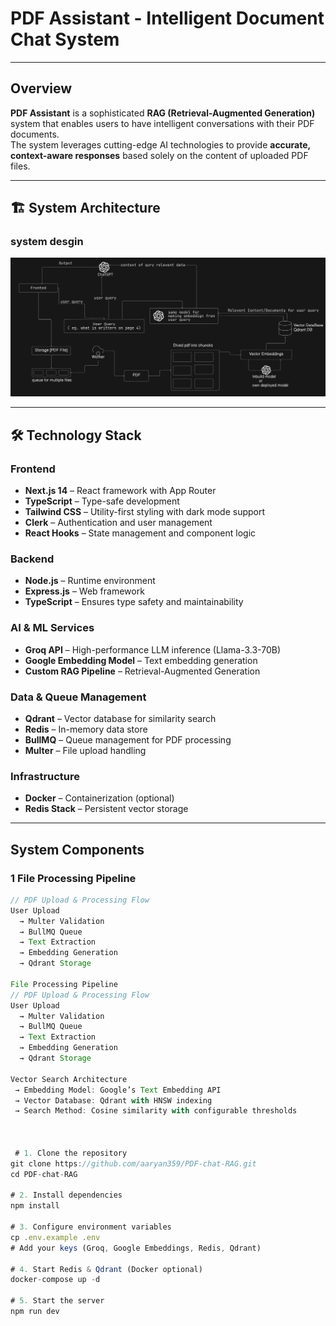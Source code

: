 # PDF Assistant - Intelligent Document Chat System

---

## Overview
**PDF Assistant** is a sophisticated **RAG (Retrieval-Augmented Generation)** system that enables users to have intelligent conversations with their PDF documents.  
The system leverages cutting-edge AI technologies to provide **accurate, context-aware responses** based solely on the content of uploaded PDF files.

---

## 🏗️ System Architecture

### system desgin
![System Architecture](./image.png)

---

## 🛠️ Technology Stack

### Frontend
- **Next.js 14** – React framework with App Router  
- **TypeScript** – Type-safe development  
- **Tailwind CSS** – Utility-first styling with dark mode support  
- **Clerk** – Authentication and user management  
- **React Hooks** – State management and component logic  

### Backend
- **Node.js** – Runtime environment  
- **Express.js** – Web framework  
- **TypeScript** – Ensures type safety and maintainability  

### AI & ML Services
- **Groq API** – High-performance LLM inference (Llama-3.3-70B)  
- **Google Embedding Model** – Text embedding generation  
- **Custom RAG Pipeline** – Retrieval-Augmented Generation  

### Data & Queue Management
- **Qdrant** – Vector database for similarity search  
- **Redis** – In-memory data store  
- **BullMQ** – Queue management for PDF processing  
- **Multer** – File upload handling  

### Infrastructure
- **Docker** – Containerization (optional)  
- **Redis Stack** – Persistent vector storage  

---

## System Components

### 1 File Processing Pipeline
```typescript
// PDF Upload & Processing Flow
User Upload 
  → Multer Validation 
  → BullMQ Queue 
  → Text Extraction 
  → Embedding Generation 
  → Qdrant Storage

File Processing Pipeline
// PDF Upload & Processing Flow
User Upload 
  → Multer Validation 
  → BullMQ Queue 
  → Text Extraction 
  → Embedding Generation 
  → Qdrant Storage

Vector Search Architecture
 → Embedding Model: Google’s Text Embedding API
 → Vector Database: Qdrant with HNSW indexing
 → Search Method: Cosine similarity with configurable thresholds



 # 1. Clone the repository
git clone https://github.com/aaryan359/PDF-chat-RAG.git
cd PDF-chat-RAG

# 2. Install dependencies
npm install

# 3. Configure environment variables
cp .env.example .env
# Add your keys (Groq, Google Embeddings, Redis, Qdrant)

# 4. Start Redis & Qdrant (Docker optional)
docker-compose up -d

# 5. Start the server
npm run dev

```